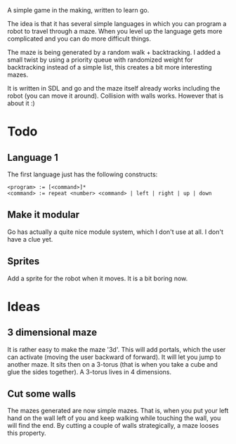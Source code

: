 A simple game in the making, written to learn go.

The idea is that it has several simple languages in which you can program a robot to travel through a maze. When you level up the language gets more complicated and you can do more difficult things.

The maze is being generated by a random walk + backtracking. I added a small twist by using a priority queue with randomized weight for backtracking instead of a simple list,
this creates a bit more interesting mazes.

It is written in SDL and go and the maze itself already works including the robot (you can move it around). Collision with walls works. However that is about it :)

# Todo

## Language 1

The first language just has the following constructs:

	<program> := [<command>]*
	<command> := repeat <number> <command> | left | right | up | down

## Make it modular

Go has actually a quite nice module system, which I don't use at all. I don't have a clue yet.

## Sprites

Add a sprite for the robot when it moves. It is a bit boring now.

# Ideas

## 3 dimensional maze

It is rather easy to make the maze '3d'. This will add portals, which the user can activate (moving the user backward of forward). It will let you jump to another maze.
It sits then on a 3-torus (that is when you take a cube and glue the sides together). A 3-torus lives in 4 dimensions.

## Cut some walls

The mazes generated are now simple mazes. That is, when you put your left hand on the wall left of you and keep walking while touching the wall, you will find the end.
By cutting a couple of walls strategically, a maze looses this property.
